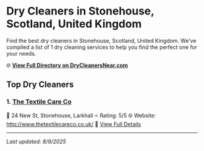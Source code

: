 # Dry Cleaners in Stonehouse, Scotland, United Kingdom

Find the best dry cleaners in Stonehouse, Scotland, United Kingdom. We've compiled a list of 1 dry cleaning services to help you find the perfect one for your needs.

🌐 **[View Full Directory on DryCleanersNear.com](https://drycleanersnear.com/city/United%20Kingdom/Scotland/Stonehouse)**

## Top Dry Cleaners

### 1. [The Textile Care Co](https://drycleanersnear.com/dryCleaner/689408ccfa09c6c0709d96fc/the-textile-care-co)
📍 24 New St, Stonehouse, Larkhall
⭐ Rating: 5/5
🌐 Website: http://www.thetextilecareco.co.uk/
🔗 [View Full Details](https://drycleanersnear.com/dryCleaner/689408ccfa09c6c0709d96fc/the-textile-care-co)


---

*Last updated: 8/9/2025*
